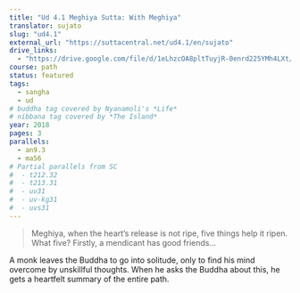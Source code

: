 ```yaml
---
title: "Ud 4.1 Meghiya Sutta: With Meghiya"
translator: sujato
slug: "ud4.1"
external_url: "https://suttacentral.net/ud4.1/en/sujato"
drive_links:
  - "https://drive.google.com/file/d/1eLhzcOA8pltTuyjR-0enrd225YMh4LXt/view?usp=drivesdk"
course: path
status: featured
tags:
  - sangha
  - ud
# buddha tag covered by Nyanamoli's *Life*
# nibbana tag covered by *The Island*
year: 2018
pages: 3
parallels:
  - an9.3
  - ma56
# Partial parallels from SC
#  - t212.32
#  - t213.31
#  - uv31
#  - uv-kg31
#  - uvs31
---
```


> Meghiya, when the heart’s release is not ripe, five things help it ripen. What five? Firstly, a mendicant has good friends...

A monk leaves the Buddha to go into solitude, only to find his mind overcome by unskillful thoughts.
When he asks the Buddha about this, he gets a heartfelt summary of the entire path.
